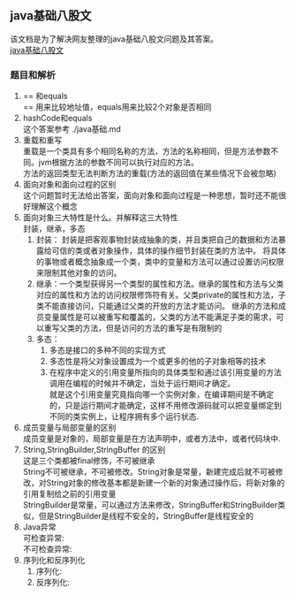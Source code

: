 ## java基础八股文

该文档是为了解决网友整理的java基础八股文问题及其答案。  
[java基础八股文](https://mp.weixin.qq.com/s/0jjjIDpJ95rvnOIn1RC2PA)

### 题目和解析

1. == 和equals  
   == 用来比较地址值，equals用来比较2个对象是否相同
2. hashCode和equals   
   这个答案参考 ./java基础.md
3. 重载和重写  
   重载是一个类具有多个相同名称的方法，方法的名称相同，但是方法参数不同。jvm根据方法的参数不同可以执行对应的方法。  
   方法的返回类型无法判断方法的重载(方法的返回值在某些情况下会被忽略)
4. 面向对象和面向过程的区别  
   这个问题暂时无法给出答案，面向对象和面向过程是一种思想，暂时还不能很好理解这个概念
5. 面向对象三大特性是什么。并解释这三大特性  
   封装，继承，多态
    1. 封装： 封装是把客观事物封装成抽象的类，并且类把自己的数据和方法暴露给可信的类或者对象操作，具体的操作细节封装在类的方法中。 将具体的事物或者概念抽象成一个类，类中的变量和方法可以通过设置访问权限来限制其他对象的访问。
    2. 继承：一个类型获得另一个类型的属性和方法。继承的属性和方法与父类对应的属性和方法的访问权限修饰符有关。父类private的属性和方法，子类不能直接访问，只能通过父类的开放的方法才能访问。
       继承的方法和成员变量属性是可以被重写和覆盖的，父类的方法不能满足子类的需求，可以重写父类的方法，但是访问的方法的重写是有限制的
    3. 多态：
        1. 多态是接口的多种不同的实现方式
        2. 多态性是将父对象设置成为一个或更多的他的子对象相等的技术
        3. 在程序中定义的引用变量所指向的具体类型和通过该引用变量的方法调用在编程的时候并不确定，当处于运行期间才确定。    
           就是这个引用变量究竟指向哪一个实例对象，在编译期间是不确定的，只是运行期间才能确定，这样不用修改源码就可以把变量绑定到不同的类实例上，让程序拥有多个运行状态.
6. 成员变量与局部变量的区别  
   成员变量是对象的，局部变量是在方法声明中，或者方法中，或者代码块中.
7. String,StringBuilder,StringBuffer 的区别  
   这是三个类都被final修饰，不可被继承  
   String不可被继承，不可被修改。String对象是常量，新建完成后就不可被修改，对String对象的修改基本都是新建一个新的对象通过操作后，将新对象的引用复制给之前的引用变量  
   StringBuilder是常量，可以通过方法来修改，StringBuffer和StringBuilder类似，但是StringBuilder是线程不安全的，StringBuffer是线程安全的
8. Java异常  
   可检查异常:  
   不可检查异常:
9. 序列化和反序列化
    1. 序列化:
    2. 反序列化: